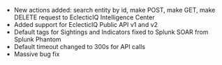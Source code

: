 * New actions added: search entity by id, make POST, make GET, make DELETE request to EclecticIQ Intelligence Center
* Added support for EclecticIQ Public API v1 and v2
* Default tags for Sightings and Indicators fixed to Splunk SOAR from Splunk Phantom
* Default timeout changed to 300s for API calls
* Massive bug fix